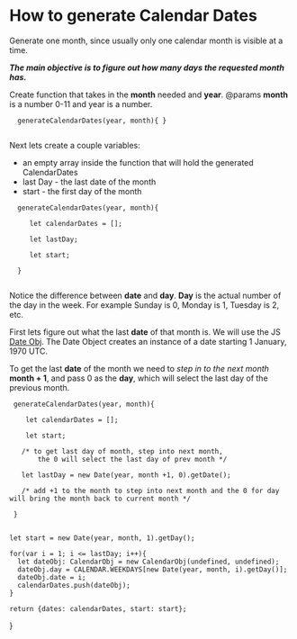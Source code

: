 # How to generate Calendar Dates

Generate one month, since usually only one calendar month is visible at a time.

__*The main objective is to figure out how many days the requested month has.*__

Create function that takes in the __month__ needed and __year__.
@params __month__ is a number 0-11 and year is a number. 

```
  generateCalendarDates(year, month){ }
  
```
Next lets create a couple variables:

* an empty array inside the function that will hold the generated CalendarDates
* last Day  - the last date of the month
* start - the first day of the month

```
  generateCalendarDates(year, month){ 
      
     let calendarDates = [];
     
     let lastDay;
      
     let start;
  
  }
  
```
Notice the difference between __date__ and __day__. __Day__ is the actual number of the day in the week. For example Sunday is 0, Monday is 1, Tuesday is 2, etc. 

First lets figure out what the last __date__ of that month is.
We will use the JS [Date Obj](https://developer.mozilla.org/en-US/docs/Web/JavaScript/Reference/Global_Objects/Date). 
The Date Object creates an instance of a date starting 1 January, 1970 UTC.

To get the last __date__ of the month we need to *step in to the next month*  __month + 1__, and pass 0 as the __day__, which will select the last day of the previous month.

 ```
  generateCalendarDates(year, month){ 
      
     let calendarDates = [];
     
     let start;
     
    /* to get last day of month, step into next month,
        the 0 will select the last day of prev month */
    
    let lastDay = new Date(year, month +1, 0).getDate();
    
    /* add +1 to the month to step into next month and the 0 for day will bring the month back to current month */
  
  }
  
```   


    let start = new Date(year, month, 1).getDay();

    for(var i = 1; i <= lastDay; i++){
      let dateObj: CalendarObj = new CalendarObj(undefined, undefined);
      dateObj.day = CALENDAR.WEEKDAYS[new Date(year, month, i).getDay()];
      dateObj.date = i;
      calendarDates.push(dateObj);
    }

    return {dates: calendarDates, start: start};

  }

```




